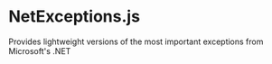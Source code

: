 # NetExceptions.js
Provides lightweight versions of the most important exceptions from Microsoft's .NET
